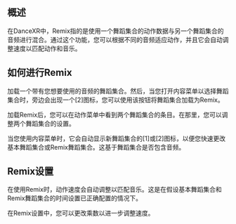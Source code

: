 ## 概述
在DanceXR中，Remix指的是使用一个舞蹈集合的动作数据与另一个舞蹈集合的音频进行混合。通过这个功能，您可以根据不同的音频适应动作，并且它会自动调整速度以匹配动作和音乐。

## 如何进行Remix
加载一个带有您想要使用的音频的舞蹈集合。然后，当您打开内容菜单以选择舞蹈集合时，旁边会出现一个[2]图标，您可以使用该按钮将舞蹈集合加载为Remix。

加载Remix后，您可以在动作菜单中看到两个舞蹈集合的条目。在那里，您可以调整两个舞蹈集合的设置。

当您使用内容菜单时，它会自动显示新舞蹈集合的[1]或[2]图标，以便您快速更改基本舞蹈集合或Remix舞蹈集合。这基于舞蹈集合是否包含音频。

## Remix设置
在使用Remix时，动作速度会自动调整以匹配音乐。这是在假设基本舞蹈集合和Remix舞蹈集合的时间设置已正确配置的情况下。

在Remix设置中，您可以更改乘数以进一步调整速度。